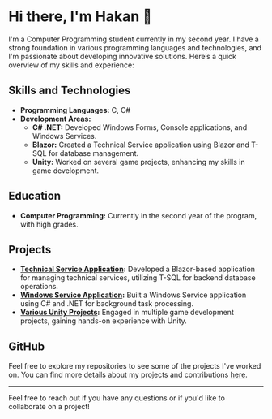 # Hi there, I'm Hakan 👋

I'm a Computer Programming student currently in my second year. I have a strong foundation in various programming languages and technologies, and I'm passionate about developing innovative solutions. Here’s a quick overview of my skills and experience:

## Skills and Technologies

- **Programming Languages:** C, C#
- **Development Areas:**
  - **C# .NET:** Developed Windows Forms, Console applications, and Windows Services.
  - **Blazor:** Created a Technical Service application using Blazor and T-SQL for database management.
  - **Unity:** Worked on several game projects, enhancing my skills in game development.

## Education

- **Computer Programming:** Currently in the second year of the program, with high grades.

## Projects

- **[Technical Service Application](https://github.com/Hakan-Hasircioglu/AppleTechnicalService):** Developed a Blazor-based application for managing technical services, utilizing T-SQL for backend database operations.
- **[Windows Service Application](https://github.com/Hakan-Hasircioglu/WindowsServiceManager):** Built a Windows Service application using C# and .NET for background task processing.
- **[Various Unity Projects](https://github.com/Hakan-Hasircioglu/GameDevelopmentStudies):** Engaged in multiple game development projects, gaining hands-on experience with Unity.

## GitHub

Feel free to explore my repositories to see some of the projects I've worked on. You can find more details about my projects and contributions [here](https://github.com/Hakan-Hasircioglu).

---

Feel free to reach out if you have any questions or if you'd like to collaborate on a project!

